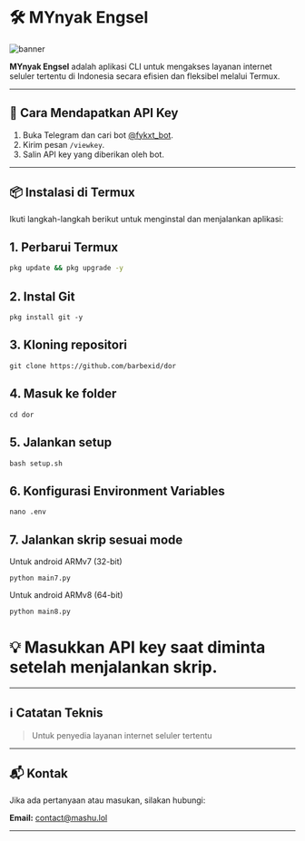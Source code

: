 # 🛠️ MYnyak Engsel

![banner](bnr.png)

**MYnyak Engsel** adalah aplikasi CLI untuk mengakses layanan internet seluler tertentu di Indonesia secara efisien dan fleksibel melalui Termux.

---

## 🔑 Cara Mendapatkan API Key

1. Buka Telegram dan cari bot [@fykxt_bot](https://t.me/fykxt_bot).
2. Kirim pesan `/viewkey`.
3. Salin API key yang diberikan oleh bot.

---

## 📦 Instalasi di Termux

Ikuti langkah-langkah berikut untuk menginstal dan menjalankan aplikasi:

## 1. Perbarui Termux
```bash
pkg update && pkg upgrade -y
```
## 2. Instal Git
```
pkg install git -y
```
## 3. Kloning repositori
```
git clone https://github.com/barbexid/dor
```
## 4. Masuk ke folder
```
cd dor
```
## 5. Jalankan setup
```
bash setup.sh
```
## 6. Konfigurasi Environment Variables
```
nano .env
```
## 7. Jalankan skrip sesuai mode
Untuk android ARMv7 (32-bit)
```
python main7.py
```
Untuk android ARMv8 (64-bit)
```
python main8.py
```

# 💡 Masukkan API key saat diminta setelah menjalankan skrip.

---

## ℹ️ Catatan Teknis

> Untuk penyedia layanan internet seluler tertentu

---

## 📬 Kontak

Jika ada pertanyaan atau masukan, silakan hubungi:

**Email:** [contact@mashu.lol](mailto:contact@mashu.lol)

---

